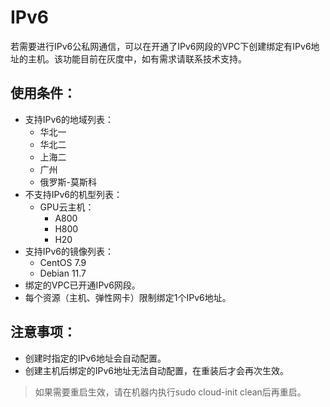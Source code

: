 # IPv6

若需要进行IPv6公私网通信，可以在开通了IPv6网段的VPC下创建绑定有IPv6地址的主机。该功能目前在灰度中，如有需求请联系技术支持。

## 使用条件：
- 支持IPv6的地域列表：
  - 华北一
  - 华北二
  - 上海二
  - 广州
  - 俄罗斯-莫斯科
- 不支持IPv6的机型列表：
  - GPU云主机：
    - A800
    - H800
    - H20
- 支持IPv6的镜像列表：
  - CentOS 7.9
  - Debian 11.7
- 绑定的VPC已开通IPv6网段。
- 每个资源（主机、弹性网卡）限制绑定1个IPv6地址。

## 注意事项：
- 创建时指定的IPv6地址会自动配置。
- 创建主机后绑定的IPv6地址无法自动配置，在重装后才会再次生效。
> 如果需要重启生效，请在机器内执行sudo cloud-init clean后再重启。
